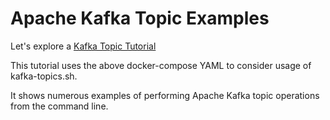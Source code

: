 # Apache Kafka Topic Examples 

Let's explore a
[Kafka Topic Tutorial](https://supergloo.com/kafka-tutorials/kafka-topic/)

This tutorial uses the above docker-compose YAML to consider usage of kafka-topics.sh. 

It shows numerous examples of performing Apache Kafka topic operations from the command line.  
